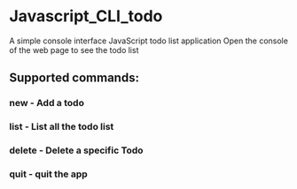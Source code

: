# Javascript_CLI_todo
A simple console interface JavaScript todo list application
Open the console of the web page to see the todo list

## Supported commands:
### new - Add a todo
### list - List all the todo list
### delete - Delete a specific Todo
### quit - quit the app
